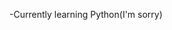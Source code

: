 -Currently learning Python(I'm sorry)

<!---
Jibble330/Jibble330 is a ✨ special ✨ repository because its `README.md` (this file) appears on your GitHub profile.
You can click the Preview link to take a look at your changes.
--->
